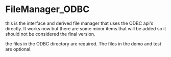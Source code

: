 # FileManager_ODBC

this is the interface and derived file manager that uses the ODBC api's directly.  It works now but there are some minor items that will be added so it should not be considered the final version.

the files in the ODBC directory are required.  The files in the demo and test are optional.
